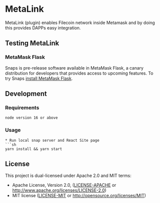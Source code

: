 # MetaLink

MetaLink (plugin) enables Filecoin network inside Metamask and by doing this provides DAPPs easy integration.

## Testing MetaLink

### MetaMask Flask
Snaps is pre-release software available in MetaMask Flask, a canary distribution for developers that provides access to upcoming features. To try Snaps [install MetaMask Flask](https://metamask.io/flask/).

## Development

### Requirements
```
node version 16 or above
```

### Usage
```
* Run local snap server and React Site page 
```sh
yarn install && yarn start
```

## License
This project is dual-licensed under Apache 2.0 and MIT terms:
- Apache License, Version 2.0, ([LICENSE-APACHE](LICENSE-APACHE) or http://www.apache.org/licenses/LICENSE-2.0)
- MIT license ([LICENSE-MIT](LICENSE-MIT) or http://opensource.org/licenses/MIT)
